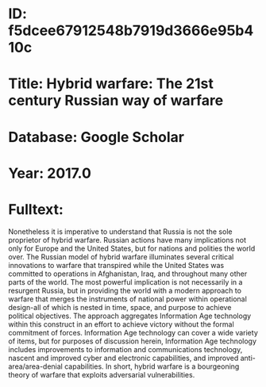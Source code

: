 # ID: f5dcee67912548b7919d3666e95b410c
# Title: Hybrid warfare: The 21st century Russian way of warfare
# Database: Google Scholar
# Year: 2017.0
# Fulltext:
Nonetheless it is imperative to understand that Russia is not the sole proprietor of hybrid warfare.
Russian actions have many implications not only for Europe and the United States, but for nations and polities the world over.
The Russian model of hybrid warfare illuminates several critical innovations to warfare that transpired while the United States was committed to operations in Afghanistan, Iraq, and throughout many other parts of the world.
The most powerful implication is not necessarily in a resurgent Russia, but in providing the world with a modern approach to warfare that merges the instruments of national power within operational design-all of which is nested in time, space, and purpose to achieve political objectives.
The approach aggregates Information Age technology within this construct in an effort to achieve victory without the formal commitment of forces.
Information Age technology can cover a wide variety of items, but for purposes of discussion herein, Information Age technology includes improvements to information and communications technology, nascent and improved cyber and electronic capabilities, and improved anti-area/area-denial capabilities.
In short, hybrid warfare is a bourgeoning theory of warfare that exploits adversarial vulnerabilities.